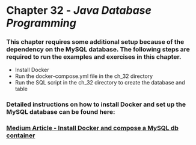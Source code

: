 # Chapter 32 - _Java Database Programming_
### This chapter requires some additional setup because of the dependency on the MySQL database. The following steps are required to run the examples and exercises in this chapter.
- Install Docker
- Run the docker-compose.yml file in the ch_32 directory
- Run the SQL script in the ch_32 directory to create the database and table

### Detailed instructions on how to install Docker and set up the MySQL database can be found here:
### [Medium Article - Install Docker and compose a MySQL db container](https://medium.com/@chrischuck35/how-to-create-a-mysql-instance-with-docker-compose-1598f3cc1bee)